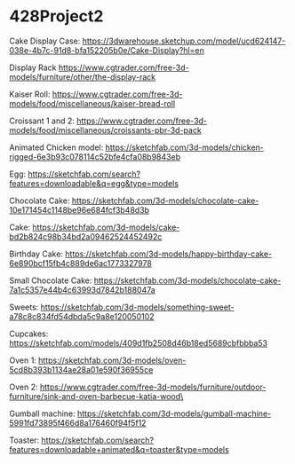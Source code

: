 # 428Project2
Cake Display Case: https://3dwarehouse.sketchup.com/model/ucd624147-038e-4b7c-91d8-bfa152205b0e/Cake-Display?hl=en

Display Rack https://www.cgtrader.com/free-3d-models/furniture/other/the-display-rack

Kaiser Roll: https://www.cgtrader.com/free-3d-models/food/miscellaneous/kaiser-bread-roll

Croissant 1 and 2: https://www.cgtrader.com/free-3d-models/food/miscellaneous/croissants-pbr-3d-pack

Animated Chicken model: https://sketchfab.com/3d-models/chicken-rigged-6e3b93c078114c52bfe4cfa08b9843eb

Egg: https://sketchfab.com/search?features=downloadable&q=egg&type=models

Chocolate Cake: https://sketchfab.com/3d-models/chocolate-cake-10e171454c1148be96e684fcf3b48d3b

Cake: https://sketchfab.com/3d-models/cake-bd2b824c98b34bd2a09462524452492c

Birthday Cake: https://sketchfab.com/3d-models/happy-birthday-cake-6e890bcf15fb4c889de6ac1773327978

Small Chocolate Cake: https://sketchfab.com/3d-models/chocolate-cake-7a1c5357e44b4c63993d7842b188047a

Sweets: https://sketchfab.com/3d-models/something-sweet-a78c8c834fd54dbda5c9a8e120050102

Cupcakes: https://sketchfab.com/models/409d1fb2508d46b18ed5689cbfbbba53

Oven 1: https://sketchfab.com/3d-models/oven-5cd8b393b1134ae28a01e590f36955ce

Oven 2: https://www.cgtrader.com/free-3d-models/furniture/outdoor-furniture/sink-and-oven-barbecue-katia-wood\

Gumball machine: https://sketchfab.com/3d-models/gumball-machine-5991fd73895f466d8a176460f94f5f12

Toaster: https://sketchfab.com/search?features=downloadable+animated&q=toaster&type=models
